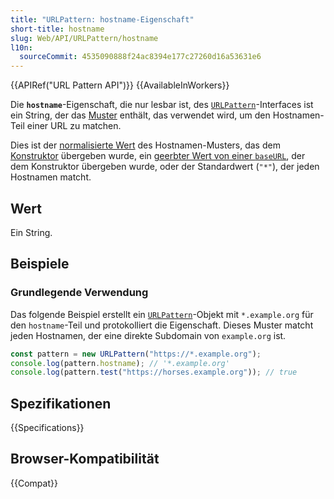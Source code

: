 ```yaml
---
title: "URLPattern: hostname-Eigenschaft"
short-title: hostname
slug: Web/API/URLPattern/hostname
l10n:
  sourceCommit: 4535090888f24ac8394e177c27260d16a53631e6
---
```


{{APIRef("URL Pattern API")}} {{AvailableInWorkers}}

Die **`hostname`**-Eigenschaft, die nur lesbar ist, des [`URLPattern`](/de/docs/Web/API/URLPattern)-Interfaces ist ein String, der das [Muster](/de/docs/Web/API/URL_Pattern_API#pattern_syntax) enthält, das verwendet wird, um den Hostnamen-Teil einer URL zu matchen.

Dies ist der [normalisierte Wert](/de/docs/Web/API/URL_Pattern_API#pattern_normalization) des Hostnamen-Musters, das dem [Konstruktor](/de/docs/Web/API/URLPattern/URLPattern) übergeben wurde, ein [geerbter Wert von einer `baseURL`](/de/docs/Web/API/URLPattern/URLPattern#inheritance_from_a_baseurl), der dem Konstruktor übergeben wurde, oder der Standardwert (`"*"`), der jeden Hostnamen matcht.

## Wert

Ein String.

## Beispiele

### Grundlegende Verwendung

Das folgende Beispiel erstellt ein [`URLPattern`](/de/docs/Web/API/URLPattern)-Objekt mit `*.example.org` für den `hostname`-Teil und protokolliert die Eigenschaft.
Dieses Muster matcht jeden Hostnamen, der eine direkte Subdomain von `example.org` ist.

```js
const pattern = new URLPattern("https://*.example.org");
console.log(pattern.hostname); // '*.example.org'
console.log(pattern.test("https://horses.example.org")); // true
```

## Spezifikationen

{{Specifications}}

## Browser-Kompatibilität

{{Compat}}

